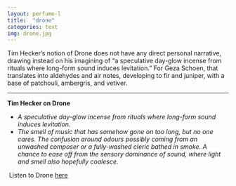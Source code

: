 ```yaml
---
layout: perfume-l
title:  "drone"
categories: text
img: drone.jpg
---
```


Tim Hecker’s notion of Drone does not have any direct personal narrative, drawing instead on his imagining of “a speculative day-glow incense from rituals where long-form sound induces levitation.” For Geza Schoen, that translates into aldehydes and air notes, developing to fir and juniper, with a base of patchouli, ambergris, and vetiver. 

 

- - -

**Tim Hecker on Drone**    
  
- *A speculative day-glow incense from rituals where long-form sound induces levitation.*   
- *The smell of music that has somehow gone on too long, but no one cares. The confusion around odours possibly coming from an unwashed composer or a fully-washed cleric bathed in smoke. A chance to ease off from the sensory dominance of sound, where light and smell also hopefully coalesce.*     

 Listen to Drone [here](h)